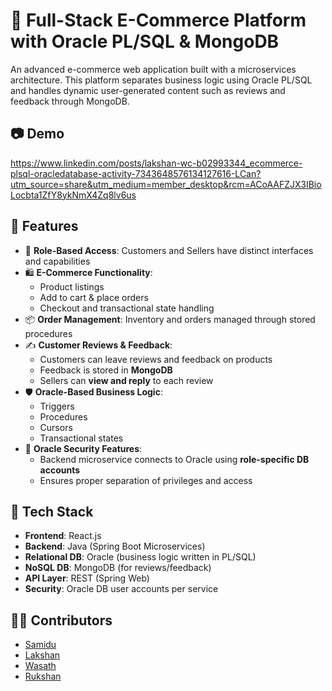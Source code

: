 # 🛒 Full-Stack E-Commerce Platform with Oracle PL/SQL & MongoDB

An advanced e-commerce web application built with a microservices architecture. This platform separates business logic using Oracle PL/SQL and handles dynamic user-generated content such as reviews and feedback through MongoDB.

## 📷 Demo
https://www.linkedin.com/posts/lakshan-wc-b02993344_ecommerce-plsql-oracledatabase-activity-7343648576134127616-LCan?utm_source=share&utm_medium=member_desktop&rcm=ACoAAFZJX3IBioLocbta1ZfY8ykNmX4Zq8lv6us

## 🚀 Features

- 👤 **Role-Based Access**: Customers and Sellers have distinct interfaces and capabilities
- 🛍️ **E-Commerce Functionality**:
  - Product listings
  - Add to cart & place orders
  - Checkout and transactional state handling
- 📦 **Order Management**: Inventory and orders managed through stored procedures
- ✍️ **Customer Reviews & Feedback**:
  - Customers can leave reviews and feedback on products
  - Feedback is stored in **MongoDB**
  - Sellers can **view and reply** to each review
- 🛡️ **Oracle-Based Business Logic**:
  - Triggers
  - Procedures
  - Cursors
  - Transactional states
- 🔐 **Oracle Security Features**:
  - Backend microservice connects to Oracle using **role-specific DB accounts**
  - Ensures proper separation of privileges and access

## 🧠 Tech Stack

- **Frontend**: React.js
- **Backend**: Java (Spring Boot Microservices)
- **Relational DB**: Oracle (business logic written in PL/SQL)
- **NoSQL DB**: MongoDB (for reviews/feedback)
- **API Layer**: REST (Spring Web)
- **Security**: Oracle DB user accounts per service

## 👨‍💻 Contributors
- [Samidu](https://github.com/SamiduSamarasinghe)
- [Lakshan](https://github.com/LakshanWC)
- [Wasath](https://github.com/Shady0101)
- [Rukshan](https://github.com/rukaboy)
